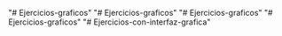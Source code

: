 "# Ejercicios-graficos" 
"# Ejercicios-graficos" 
"# Ejercicios-graficos" 
"# Ejercicios-graficos" 
"# Ejercicios-con-interfaz-grafica" 
